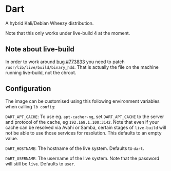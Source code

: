 # Dart

A hybrid Kali/Debian Wheezy distribution.

Note that this only works under live-build 4 at the moment.

## Note about live-build

In order to work around [bug #773833](https://bugs.debian.org/cgi-bin/bugreport.cgi?bug=773833) you need to patch `/usr/lib/live/build/binary_hdd`. That is
actually the file on the machine running live-build, not the chroot.

## Configuration

The image can be customised using this following environment variables when
calling `lb config`:

`DART_APT_CACHE`: To use eg. `apt-cacher-ng`, set `DART_APT_CACHE` to the server
and protocol of the cache, eg `192.168.1.100:3142`. Note that even if your cache
can be resolved via Avahi or Samba, certain stages of `live-build` will not be
able to use those services for resolution. This defaults to an empty value.

`DART_HOSTNAME`: The hostname of the live system. Defaults to `dart`.

`DART_USERNAME`: The username of the live system. Note that the password will
still be `live`. Defaults to `user`.
